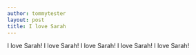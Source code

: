 ```yaml
---
author: tommytester
layout: post
title: I love Sarah
---
```


I love Sarah!
I love Sarah!
I love Sarah!
I love Sarah!
I love Sarah!
